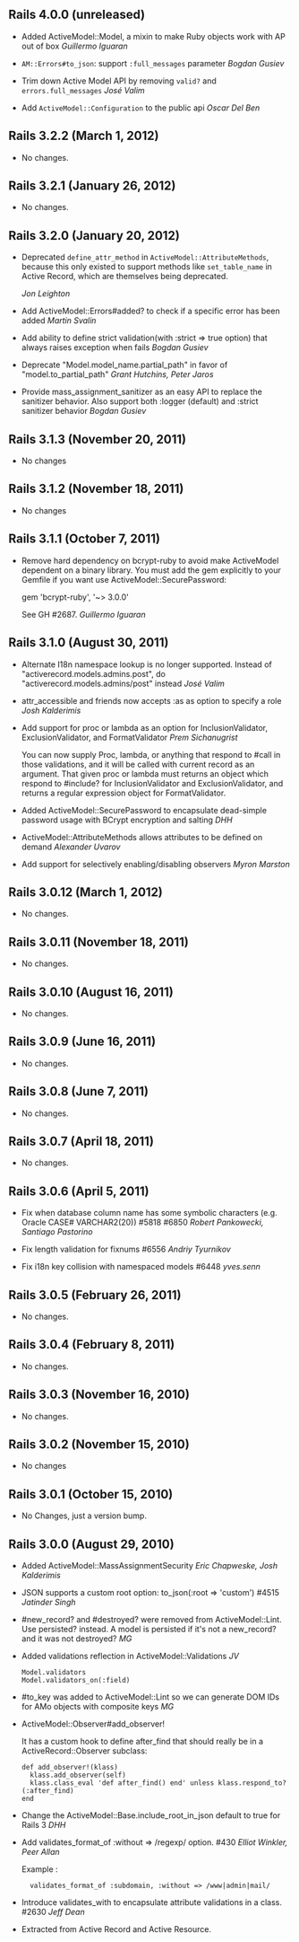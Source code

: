 ## Rails 4.0.0 (unreleased) ##

*   Added ActiveModel::Model, a mixin to make Ruby objects work with AP out of box *Guillermo Iguaran*

*   `AM::Errors#to_json`: support `:full_messages` parameter *Bogdan Gusiev*

*   Trim down Active Model API by removing `valid?` and `errors.full_messages` *José Valim*

*   Add `ActiveModel::Configuration` to the public api *Oscar Del Ben*


## Rails 3.2.2 (March 1, 2012) ##

*   No changes.


## Rails 3.2.1 (January 26, 2012) ##

*   No changes.


## Rails 3.2.0 (January 20, 2012) ##

*   Deprecated `define_attr_method` in `ActiveModel::AttributeMethods`, because this only existed to
    support methods like `set_table_name` in Active Record, which are themselves being deprecated.

    *Jon Leighton*

*   Add ActiveModel::Errors#added? to check if a specific error has been added *Martin Svalin*

*   Add ability to define strict validation(with :strict => true option) that always raises exception when fails *Bogdan Gusiev*

*   Deprecate "Model.model_name.partial_path" in favor of "model.to_partial_path" *Grant Hutchins, Peter Jaros*

*   Provide mass_assignment_sanitizer as an easy API to replace the sanitizer behavior. Also support both :logger (default) and :strict sanitizer behavior *Bogdan Gusiev*


## Rails 3.1.3 (November 20, 2011) ##

*   No changes


## Rails 3.1.2 (November 18, 2011) ##

*   No changes


## Rails 3.1.1 (October 7, 2011) ##

*   Remove hard dependency on bcrypt-ruby to avoid make ActiveModel dependent on a binary library.
    You must add the gem explicitly to your Gemfile if you want use ActiveModel::SecurePassword:

    gem 'bcrypt-ruby', '~> 3.0.0'

    See GH #2687. *Guillermo Iguaran*


## Rails 3.1.0 (August 30, 2011) ##

*   Alternate I18n namespace lookup is no longer supported.
    Instead of "activerecord.models.admins.post", do "activerecord.models.admins/post" instead *José Valim*

*   attr_accessible and friends now accepts :as as option to specify a role *Josh Kalderimis*

*   Add support for proc or lambda as an option for InclusionValidator,
    ExclusionValidator, and FormatValidator *Prem Sichanugrist*

    You can now supply Proc, lambda, or anything that respond to #call in those
    validations, and it will be called with current record as an argument.
    That given proc or lambda must returns an object which respond to #include? for
    InclusionValidator and ExclusionValidator, and returns a regular expression
    object for FormatValidator.

*   Added ActiveModel::SecurePassword to encapsulate dead-simple password usage with BCrypt encryption and salting *DHH*

*   ActiveModel::AttributeMethods allows attributes to be defined on demand *Alexander Uvarov*

*   Add support for selectively enabling/disabling observers *Myron Marston*


## Rails 3.0.12 (March 1, 2012) ##

*   No changes.


## Rails 3.0.11 (November 18, 2011) ##

*   No changes.


## Rails 3.0.10 (August 16, 2011) ##

*   No changes.


## Rails 3.0.9 (June 16, 2011) ##

*   No changes.


## Rails 3.0.8 (June 7, 2011) ##

*   No changes.


## Rails 3.0.7 (April 18, 2011) ##

*   No changes.


##   Rails 3.0.6 (April 5, 2011) ##

*   Fix when database column name has some symbolic characters (e.g. Oracle CASE# VARCHAR2(20)) #5818 #6850 *Robert Pankowecki, Santiago Pastorino*

*   Fix length validation for fixnums #6556 *Andriy Tyurnikov*

*   Fix i18n key collision with namespaced models #6448 *yves.senn*


## Rails 3.0.5 (February 26, 2011) ##

*   No changes.


## Rails 3.0.4 (February 8, 2011) ##

*   No changes.


## Rails 3.0.3 (November 16, 2010) ##

*   No changes.


## Rails 3.0.2 (November 15, 2010) ##

*   No changes


## Rails 3.0.1 (October 15, 2010) ##

*   No Changes, just a version bump.


## Rails 3.0.0 (August 29, 2010) ##

*   Added ActiveModel::MassAssignmentSecurity *Eric Chapweske, Josh Kalderimis*

*   JSON supports a custom root option: to_json(:root => 'custom')  #4515 *Jatinder Singh*

*   #new_record? and #destroyed? were removed from ActiveModel::Lint. Use
    persisted? instead. A model is persisted if it's not a new_record? and it was
    not destroyed? *MG*

*   Added validations reflection in ActiveModel::Validations *JV*

        Model.validators
        Model.validators_on(:field)

*   #to_key was added to ActiveModel::Lint so we can generate DOM IDs for
    AMo objects with composite keys *MG*

*   ActiveModel::Observer#add_observer!

    It has a custom hook to define after_find that should really be in a
    ActiveRecord::Observer subclass:

        def add_observer!(klass)
          klass.add_observer(self)
          klass.class_eval 'def after_find() end' unless klass.respond_to?(:after_find)
        end

*   Change the ActiveModel::Base.include_root_in_json default to true for Rails 3 *DHH*

*   Add validates_format_of :without => /regexp/ option. #430 *Elliot Winkler, Peer Allan*

    Example :

          validates_format_of :subdomain, :without => /www|admin|mail/

*   Introduce validates_with to encapsulate attribute validations in a class.  #2630 *Jeff Dean*

*   Extracted from Active Record and Active Resource.
